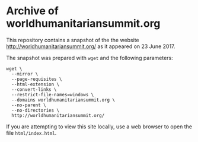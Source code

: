 # Archive of worldhumanitariansummit.org

This repository contains a snapshot of the the website http://worldhumanitariansummit.org/ as it appeared on 23 June 2017.

The snapshot was prepared with `wget` and the following parameters:

````
wget \
  --mirror \
  --page-requisites \
  --html-extension \
  --convert-links \
  --restrict-file-names=windows \
  --domains worldhumanitariansummit.org \
  --no-parent \
  --no-directories \
  http://worldhumanitariansummit.org/
````

If you are attempting to view this site locally, use a web browser to open the file `html/index.html`.
